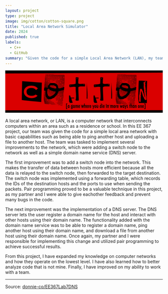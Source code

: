 ```yaml
---
layout: project
type: project
image: img/cotton/cotton-square.png
title: "Local Area Network Simulator"
date: 2024
published: true
labels:
  - C++
  - GitHub
summary: "Given the code for a simple Local Area Network (LAN), my team and I implemented various improvements to the network as a project in EE 367."
---
```


<img class="img-fluid" src="../img/cotton/cotton-header.png">

A local area network, or LAN, is a computer network that interconnects computers within an area such as a residence or school. In this EE 367 project, our team was given the code for a simple local area network with basic capabilities such as being able to ping another host and uploading a file to another host. The team was tasked to implement several improvements to the network, which were adding a switch node to the network as well as a simple domain name service (DNS) server. 

The first improvement was to add a switch node into the network. This makes the transfer of data between hosts more efficient because all the data is relayed to the switch node, then forwarded to the target destination. The switch node was implemented using a forwarding table, which records the IDs of the destination hosts and the ports to use when sending the packets. Pair programming proved to be a valuable technique in this project, as my partner and I were able to give eachother feedback and prevent many bugs in the code.

The next improvement was the implementation of a DNS server. The DNS server lets the user register a domain name for the host and interact with other hosts using their domain name. The functionality added with the domain name service was to be able to register a domain name, ping another host using their domain name, and download a file from another host using their domain name. Once again, my partner and I were responsible for implementing this change and utilized pair programming to achieve successful results.

From this project, I have expanded my knowledge on computer networks and how they operate on the lowest level. I have also learned how to better analyze code that is not mine. Finally, I have improved on my ability to work with a team.

<hr>

Source: <a href="https://github.com/donnie-ca/EE367Lab7DNS"><i class="large github icon "></i>donnie-co/EE367Lab7DNS</a>

